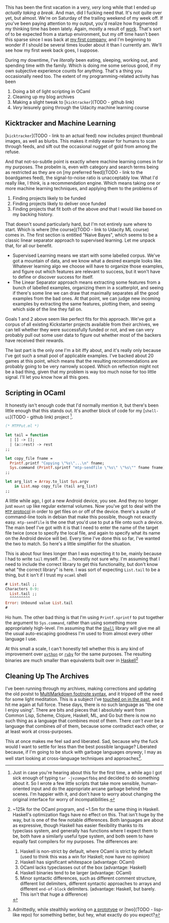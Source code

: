 This has been the first vacation in a very, _very_ long while that I ended up _actually taking a break_. And man, did I fucking need that. It's not quite over yet, but almost. We're on Saturday of the trailing weekend of my week off. If you've been paying attention to my output, you'd realize how fragmented my thinking time has been lately. Again, mostly a result of [work](www.500px.com). That's sort of to be expected from a startup environment, but my off time hasn't been this sparse since I was back at [my first company](/posts/some-free-time), and I'm beginning to wonder if I should be several times louder about it than I currently am. We'll see how my first week back goes, I suppose.

During my downtime, I've _literally_ been eating, sleeping, working out, and spending time with the family. Which is doing me some serious good, if my own subjective experience counts for anything. That's a thing you occasionally need too. The extent of my programming-related activity has been

1. Doing a bit of light scripting in OCaml
2. Cleaning up my blog archives
3. Making a slight tweak to [`kicktracker`](TODO - github link)
4. _Very_ leisurely going through the Udacity machine learning course

## Kicktracker and Machine Learning

[`kicktracker`](TODO - link to an actual feed) now includes project thumbnail images, as well as blurbs. This makes it mildly easier for humans to scan through feeds, and sift out the occasional nugget of gold from among the refuse.

And that not-so-subtle point is exactly where machine learning comes in for my purposes. The probelm is, even with category and search terms being as restricted as they are on [my preferred feed](TODO - link to the boardgames feed), the signal-to-noise ratio is unacceptably low. What I'd really like, I think, is a recommendation engine. Which means taking one or more machine learning techniques, and applying them to the problems of

1. Finding projects likely to be funded
2. Finding projects likely to deliver once funded
3. Finding projects that fit both of the above _and_ that I would like based on my backing history.

That doesn't sound particularly hard, but I'm not entirely sure where to start. Which is where [the course](TODO - link to Udacity ML course) comes in. The first section is entitled "Naive Bayes", which seems to be a classic linear separator approach to supervised learning. Let me unpack that, for all our benefit.

- Supervised Learning means we start with some labelled corpus. We've got a mountain of data, and we know what a desired example looks like. Whatever learning algo we choose will have to organize those examples, and figure out which features are relevant to success, but it won't have to define or discover success for itself.
- The Linear Separator approach means extracting some features from a bunch of labelled examples, organizing them in a scatterplot, and seeing if there's some line we can draw that maximally separates all the good examples from the bad ones. At that point, we can judge new incoming examples by extracting the same features, plotting them, and seeing which side of the line they fall on.

Goals 1 and 2 above seem like perfect fits for this approach. We've got a corpus of all existing Kickstarter projects available from their archives, we can tell whether they were successfully funded or not, and we can very probably pull out some user data to figure out whether most of the backers have received their rewards.

The last part is the only one I'm a bit iffy about, and it's really only because I've got such a small pool of applicable examples. I've backed about 20 games at this point, which means that the resulting recommendations are probably going to be very narrowly scoped. Which on reflection might not be a bad thing, given that my problem is way too much noise for too little signal. I'll let you know how all this goes.

## Scripting in OCaml

It honestly isn't enough code that I'd normally mention it, but there's been little enough that this stands out. It's another block of code for my [`shell-ui`](TODO - github link) project [^just-in-case].

[^just-in-case]: Just in case you're hearing about this for the first time, a while ago I got sick enough of typing `tar -jvzomgwtfbbq` and decided to do something about it. So I wrote a few little scripts that take more sensible, human-oriented input and do the appropriate arcane garbage behind the scenes. I'm happier with it, and don't have to worry about changing the original interface for worry of incompatibilities.

```ocaml
(* MTPPut.ml *)

let tail = function
  | [] -> [];
  | (a::rest) -> rest
;;

let copy_file fname =
  Printf.printf "Copying \"%s\"...\n" fname;
  Sys.command (Printf.sprintf "mtp-sendfile \"%s\" \"%s\"" fname fname)
;;

let arg_list = Array.to_list Sys.argv
    in List.map copy_file (tail arg_list)
;;
```

A little while ago, I got a new Android device, you see. And they no longer just `mount` up like regular external volumes. Now you've got to deal with the [`MTP` protocol](todo) in order to get files on or off of the device. there's a suite of command-line tools in debian that make this possible, though not exactly easy. `mtp-sendfile` is the one that you'd use to put a file onto such a device. The main beef I've got with it is that I need to enter the name of the target file twice (once to specify the local file, and again to specify what its name on the Android device will be). Every time I've done this so far, I've wanted the two to match. So here's a little simplifier for the situation.

This is about four lines longer than I was expecting it to be, mainly because I had to write `tail` myself. I'm ... honestly not sure why. I'm assuming that I need to include the correct library to get this functionality, but don't know what "the correct library" is here. I was sort of expecting `List.tail` to be a thing, but it isn't if I trust my `ocaml` shell

```ocaml
# List.tail ;;
Characters 0-9:
  List.tail ;;
  ^^^^^^^^^
Error: Unbound value List.tail
#
```

Ho hum. The other bad thing is that I'm using `Printf.sprintf` to put together the argument to `Sys.command`, rather than using something more appropriately high-level. I'm assuming that the [`Shell`](https://ocaml.janestreet.com/ocaml-core/108.07.01/doc/core_extended/Shell.html) library will give me all the usual auto-escaping goodness I'm used to from almost every other language I use.

At this small a scale, I can't honestly tell whether this is any kind of improvement over [`python`](TODO) or [`ruby`](TODO) for the same purposes. The resulting binaries are much smaller than equivalents built over in [Haskell](TODO)[^actual-numbers]

[^actual-numbers]: ~125k for the OCaml program, and ~1.5m for the same thing in Haskell. Haskell's optimization flags have no effect on this. That isn't huge by the way, but is one of the few notable differences. Both languages are about as expressive, though Haskell has easier flexibility thanks to its typeclass system, and generally has functions where I expect them to be, both have a similarly useful type system, and both seem to have equally fast compilers for my purposes. The differences are:

    1. Haskell is non-strict by default, where OCaml is strict by default (used to think this was a win for Haskell; now have no opinion)
    2. Haskell has significant whitespace (advantage: OCaml)
	3. OCaml lacks typeclasses out of the box (advantage: Haskell)
	4. Haskell binaries tend to be larger (advantage: OCaml)
	5. Minor syntactic differences, such as different comment structure, different list delimiters, different syntactic approaches to arrays and different `end-of-block` delimiters. (advantage: Haskell, but barely. This isn't that huge a difference)

## Cleaning Up The Archives

I've been running through my archives, making corrections and updating the old postst to [MultiMarkdown footnote syntax](ToDo), and it tripped off the need for some light meditation. This is a subject I've [touched on in the past](/posts/autopair-paredit-burnout#bitching), and it hit me again at full force. These days, there is no such language as "the one I enjoy using". There are bits and pieces that I absolutely want from Common Lisp, Scheme, Clojure, Haskell, ML, and Go but there is now no such thing as a language that combines most of them. There _can't ever_ be a language that combines _all_ of them, because some contradict each other, or at least work at cross-purposes.

This at once makes me feel sad and liberated. Sad, because why the fuck would I want to settle for less than the best possible language? Liberated because, if I'm going to be stuck with garbage languages _anyway_, I may as well start looking at cross-language techniques and approaches[^admittedly].

[^admittedly]: Admittedly, while stealthily working on [a prototype](/posts/objective-lisp) or [two](TODO - lisp-like repo) for something better, but hey, what exactly do you expect?
